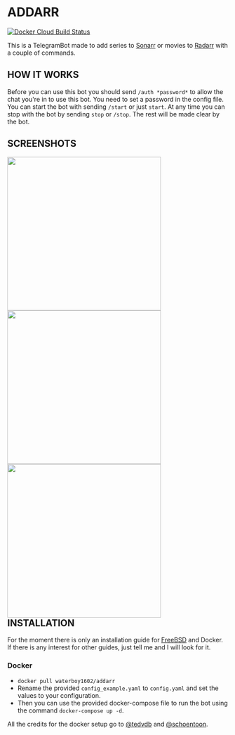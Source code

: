 # ADDARR
[![Docker Cloud Build Status](https://img.shields.io/docker/cloud/build/waterboy1602/addarr)](https://hub.docker.com/r/waterboy1602/addarr)

This is a TelegramBot made to add series to [Sonarr](https://github.com/Sonarr/Sonarr) or movies to [Radarr](https://github.com/Radarr/Radarr) with a couple of commands.

## HOW IT WORKS
Before you can use this bot you should send `/auth *password*` to allow the chat you're in to use this bot. You need to set a password in the config file.
You can start the bot with sending `/start` or just `start`. At any time you can stop with the bot by sending `stop` or `/stop`.
The rest will be made clear by the bot.

## SCREENSHOTS
<div style="float: left">
<img src="https://i.imgur.com/gO4UGG6.png" height="350" style="padding-right: 50px">
<img src="https://i.imgur.com/6UAmcAk.png" height="350" style="padding-right: 50px">
<img src="https://i.imgur.com/1X3xUNA.png" height="350" style="padding-right: 50px">
</div>

## INSTALLATION
For the moment there is only an installation guide for [FreeBSD](https://github.com/Waterboy1602/Addarr/wiki/Installation-on-FreeBSD) and Docker. If there is any interest for other guides, just tell me and I will look for it.
### Docker
* `docker pull waterboy1602/addarr`
* Rename the provided `config_example.yaml` to `config.yaml` and set the values to your configuration.
* Then you can use the provided docker-compose file to run the bot using the command `docker-compose up -d`.

All the credits for the docker setup go to [@tedvdb](https://github.com/tedvdb) and [@schoentoon](https://github.com/schoentoon).

